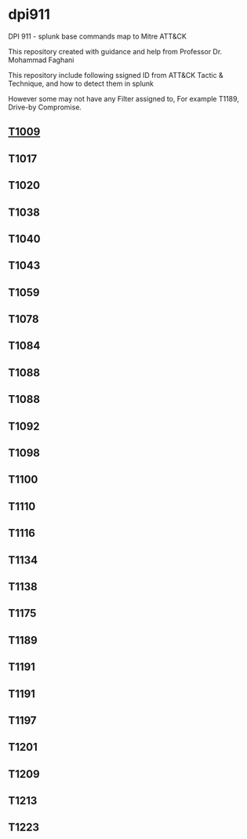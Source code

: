 # dpi911
DPI 911 - splunk base commands map to Mitre ATT&amp;CK

This repository created with guidance and help from Professor Dr. Mohammad Faghani

This repository include following ssigned ID from ATT&CK Tactic & Technique, and how to detect them in splunk

However some may not have any Filter assigned to, For example T1189, Drive-by Compromise.

## [T1009](https://github.com/avaplex/dpi911/blob/master/T1009.md)
## T1017
## T1020
## T1038
## T1040
## T1043
## T1059
## T1078
## T1084
## T1088
## T1088
## T1092
## T1098
## T1100
## T1110
## T1116
## T1134
## T1138
## T1175
## T1189
## T1191
## T1191
## T1197
## T1201
## T1209
## T1213
## T1223
